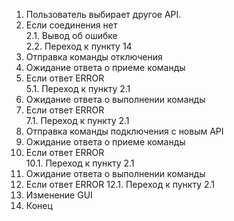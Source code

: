 1. Пользователь выбирает другое API.
2. Если соединения нет  
    2.1. Вывод об ошибке  
    2.2. Переход к пункту 14
3. Отправка команды отключения
4. Ожидание ответа о приеме команды
5. Если ответ ERROR  
    5.1. Переход к пункту 2.1  
6. Ожидание ответа о выполнении команды
7. Если ответ ERROR  
    7.1. Переход к пункту 2.1  
8. Отправка команды подключения с новым API
9. Ожидание ответа о приеме команды  
10. Если ответ ERROR  
    10.1. Переход к пункту 2.1
11. Ожидание ответа о выполнении команды
12. Если ответ ERROR
    12.1. Переход к пункту 2.1
13. Изменение GUI
14. Конец